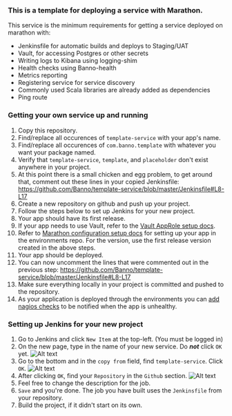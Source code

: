 ### This is a template for deploying a service with Marathon.

This service is the minimum requirements for getting a service deployed on marathon with:
- Jenkinsfile for automatic builds and deploys to Staging/UAT
- Vault, for accessing Postgres or other secrets
- Writing logs to Kibana using logging-shim
- Health checks using Banno-health
- Metrics reporting
- Registering service for service discovery
- Commonly used Scala libraries are already added as dependencies
- Ping route

### Getting your own service up and running
1. Copy this repository.
1. Find/replace all occurences of `template-service` with your app's name.
1. Find/replace all occurences of `com.banno.template` with whatever you want your package named.
1. Verify that `template-service`, `template`, and `placeholder` don't exist anywhere in your project.
1. At this point there is a small chicken and egg problem, to get around that, comment out these lines in your copied Jenkinsfile: https://github.com/Banno/template-service/blob/master/Jenkinsfile#L8-L17
1. Create a new repository on github and push up your project.
1. Follow the steps below to set up Jenkins for your new project.
1. Your app should have its first release.
1. If your app needs to use Vault, refer to the [Vault AppRole setup docs](https://github.com/Banno/environments/blob/master/docs/vault-app-setup.md).
1. Refer to [Marathon configuration setup docs](https://github.com/Banno/environments/blob/master/docs/marathon-app-setup.md) for setting up your app in the environments repo. For the version, use the first release version created in the above steps.
1. Your app should be deployed.
1. You can now uncomment the lines that were commented out in the previous step: https://github.com/Banno/template-service/blob/master/Jenkinsfile#L8-L17
1. Make sure everything locally in your project is committed and pushed to the repository.
1. As your application is deployed through the environments you can [add nagios checks](https://github.com/banno/nagios-config#adding-checks-for-a-new-service) to be notified when the app is unhealthy.

### Setting up Jenkins for your new project
1. Go to Jenkins and click `New Item` at the top-left. (You must be logged in)
1. On the new page, type in the name of your new service. Do **_not_** click `OK` yet.
![Alt text](https://user-images.githubusercontent.com/3231194/27773261-5332a966-5f3b-11e7-8a51-aea095c9d1c8.png)
1. Go to the bottom and in the `copy from` field, find `template-service`. Click `OK`.
![Alt text](https://user-images.githubusercontent.com/3231194/27773262-533d2594-5f3b-11e7-9b48-e8fc755455e8.png)
1. After clicking `OK`, find your `Repository` in the `Github` section.
![Alt text](https://user-images.githubusercontent.com/3231194/27773258-53307bb4-5f3b-11e7-86d7-c320382ec358.png)
1. Feel free to change the description for the job.
1. `Save` and you're done. The job you have built uses the `Jenkinsfile` from your repository.
1. Build the project, if it didn't start on its own.
